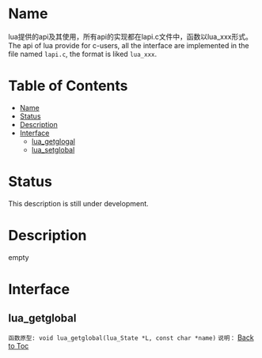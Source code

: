 Name
====

lua提供的api及其使用，所有api的实现都在lapi.c文件中，函数以lua_xxx形式。
The api of lua provide for c-users, all the interface are implemented in the file named `lapi.c`, the format is liked `lua_xxx`.

Table of Contents
=================

* [Name](#name)
* [Status](#status)
* [Description](#description)
* [Interface](#interface)
	* [lua_getglogal](#lua_getglobal)
	* [lua_setglobal](#lua_setglobal)

Status
======
This description is still under development.

Description
===========
empty

Interface
=======

lua_getglobal
-------------
`函数原型: void lua_getglobal(lua_State *L, const char *name)`
`说明：`
[Back to Toc](#table-of-contents)


